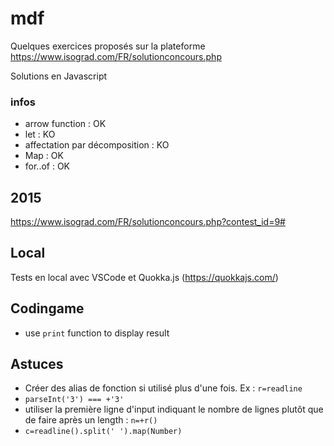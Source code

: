 # mdf
Quelques exercices proposés sur la plateforme https://www.isograd.com/FR/solutionconcours.php

Solutions en Javascript

### infos
* arrow function : OK
* let : KO
* affectation par décomposition : KO
* Map : OK
* for..of : OK


## 2015
https://www.isograd.com/FR/solutionconcours.php?contest_id=9#

## Local
Tests en local avec VSCode et Quokka.js (https://quokkajs.com/)

## Codingame
* use `print` function to display result

## Astuces
* Créer des alias de fonction si utilisé plus d'une fois. Ex : `r=readline`
* `parseInt('3') === +'3'`
* utiliser la première ligne d'input indiquant le nombre de lignes plutôt que de faire après un length : `n=+r()`
* `c=readline().split(' ').map(Number)`
